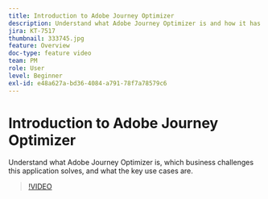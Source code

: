 ```yaml
---
title: Introduction to Adobe Journey Optimizer
description: Understand what Adobe Journey Optimizer is and how it has helped brands across industries boost ROI and overcome significant marketing challenges.
jira: KT-7517
thumbnail: 333745.jpg
feature: Overview
doc-type: feature video
team: PM
role: User
level: Beginner
exl-id: e48a627a-bd36-4084-a791-78f7a78579c6
---
```

# Introduction to Adobe Journey Optimizer

Understand what Adobe Journey Optimizer is, which business challenges this application solves, and what the key use cases are.

>[!VIDEO](https://video.tv.adobe.com/v/333745?quality=12&learn=on)
 